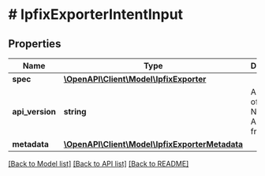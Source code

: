 # # IpfixExporterIntentInput

## Properties

Name | Type | Description | Notes
------------ | ------------- | ------------- | -------------
**spec** | [**\OpenAPI\Client\Model\IpfixExporter**](IpfixExporter.md) |  |
**api_version** | **string** | API Version of the Nutanix v3 API framework. | [optional] [default to '3.1.0']
**metadata** | [**\OpenAPI\Client\Model\IpfixExporterMetadata**](IpfixExporterMetadata.md) |  |

[[Back to Model list]](../../README.md#models) [[Back to API list]](../../README.md#endpoints) [[Back to README]](../../README.md)

